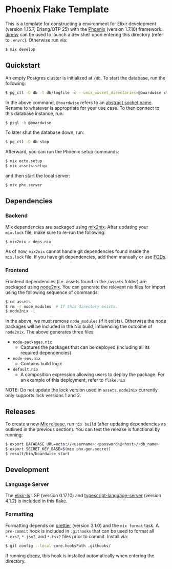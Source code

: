# Phoenix Flake Template

This is a template for constructing a environment for Elixir development
(version 1.15.7, Erlang/OTP 25) with the [Phoenix](https://www.phoenixframework.org/)
(version 1.7.10) framework. [direnv](https://direnv.net/) can be used to launch
a dev shell upon entering this directory (refer to `.envrc`). Otherwise run via:
```bash
$ nix develop
```

## Quickstart

An empty Postgres cluster is initialized at `/db`. To start the database, run
the following:
```bash
$ pg_ctl -D db -l db/logfile -o --unix_socket_directories=@boardwise start
```
In the above command, `@boardwise` refers to an [abstract socket name](https://www.postgresql.org/docs/15/runtime-config-connection.html#GUC-UNIX-SOCKET-DIRECTORIES).
Rename to whatever is appropriate for your use case. To then connect to this
database instance, run:
```bash
$ psql -h @boardwise
```
To later shut the database down, run:
```bash
$ pg_ctl -D db stop
```

Afterward, you can run the Phoenix setup commands:
```bash
$ mix ecto.setup
$ mix assets.setup
```
and then start the local server:
```bash
$ mix phx.server
```

## Dependencies

### Backend

Mix dependencies are packaged using [mix2nix](https://github.com/ydlr/mix2nix).
After updating your `mix.lock` file, make sure to re-run the following:
```bash
$ mix2nix > deps.nix
```
As of now, `mix2nix` cannot handle git dependencies found inside the `mix.lock`
file. If you have git dependencies, add them manually or use
[FODs](https://nixos.org/manual/nixpkgs/stable/#packaging-beam-applications).

### Frontend

Frontend dependencies (i.e. assets found in the `/assets` folder) are packaged
using [node2nix](https://github.com/svanderburg/node2nix). You can generate the
relevant nix files for import using the following sequence of commands:
```bash
$ cd assets
$ rm -r node_modules  # If this directory exists.
$ node2nix -l
```
In the above, we must remove `node_modules` (if it exists). Otherwise the
node packages will be included in the Nix build, influencing the outcome of
`node2nix`. The above generates three files:

* `node-packages.nix`
  * Captures the packages that can be deployed (including all its required
    dependencies)
* `node-env.nix`
  * Contains build logic
* `default.nix`
  * A composition expression allowing users to deploy the package. For an
    example of this deployment, refer to `flake.nix`

NOTE: Do not update the lock version used in `assets`. `node2nix` currently only
supports lock versions 1 and 2.

## Releases

To create a new [Mix release](https://hexdocs.pm/mix/1.12/Mix.Tasks.Release.html),
run `nix build` (after updating dependencies as outlined in the previous
section). You can test the release is functional by running:
```bash
$ export DATABASE_URL=ecto://<username>:<password>@<host>/<db_name>
$ export SECRET_KEY_BASE=$(mix phx.gen.secret)
$ result/bin/boardwise start
```

## Development

### Language Server

The [elixir-ls](https://github.com/elixir-lsp/elixir-ls) LSP (version 0.17.10)
and [typescript-language-server](https://github.com/typescript-language-server/typescript-language-server)
(version 4.1.2) is included in this flake.

### Formatting

Formatting depends on [prettier](https://prettier.io/) (version 3.1.0) and the
`mix format` task. A `pre-commit` hook is included in `.githooks` that can be
used to format all `*.exs?`, `*.jsx?`, and `*.tsx?` files prior to commit.
Install via:
```bash
$ git config --local core.hooksPath .githooks/
```
If running [direnv](https://direnv.net/), this hook is installed automatically
when entering the directory.
